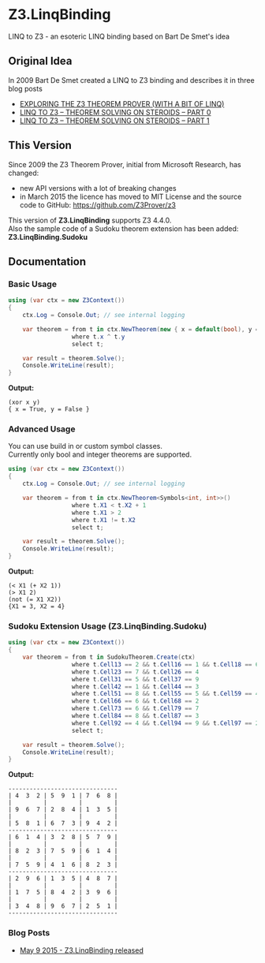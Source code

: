 # Z3.LinqBinding
LINQ to Z3 - an esoteric LINQ binding based on Bart De Smet's idea

## Original Idea
In 2009 Bart De Smet created a LINQ to Z3 binding and describes it in three blog posts
* [EXPLORING THE Z3 THEOREM PROVER (WITH A BIT OF LINQ)](http://community.bartdesmet.net/blogs/bart/archive/2009/04/15/exploring-the-z3-theorem-prover-with-a-bit-of-linq.aspx)
* [LINQ TO Z3 – THEOREM SOLVING ON STEROIDS – PART 0](http://community.bartdesmet.net/blogs/bart/archive/2009/04/19/linq-to-z3-theorem-solving-on-steroids-part-0.aspx)
* [LINQ TO Z3 – THEOREM SOLVING ON STEROIDS – PART 1](http://community.bartdesmet.net/blogs/bart/archive/2009/09/27/linq-to-z3-theorem-solving-on-steroids-part-1.aspx)

## This Version
Since 2009 the Z3 Theorem Prover, initial from Microsoft Research, has changed:
* new API versions with a lot of breaking changes
* in March 2015 the licence has moved to MIT License and the source code to GitHub: https://github.com/Z3Prover/z3

This version of **Z3.LinqBinding** supports Z3 4.4.0.<br/>
Also the sample code of a Sudoku theorem extension has been added: **Z3.LinqBinding.Sudoku**

## Documentation

### Basic Usage
```C#
using (var ctx = new Z3Context())
{
    ctx.Log = Console.Out; // see internal logging

    var theorem = from t in ctx.NewTheorem(new { x = default(bool), y = default(bool) })
                  where t.x ^ t.y
                  select t;

    var result = theorem.Solve();
    Console.WriteLine(result);
}
```

**Output:**
```
(xor x y)
{ x = True, y = False }
```

### Advanced Usage
You can use build in or custom symbol classes.<br/>
Currently only bool and integer theorems are supported.

```C#
using (var ctx = new Z3Context())
{
    ctx.Log = Console.Out; // see internal logging

    var theorem = from t in ctx.NewTheorem<Symbols<int, int>>()
                  where t.X1 < t.X2 + 1
                  where t.X1 > 2
                  where t.X1 != t.X2
                  select t;

    var result = theorem.Solve();
    Console.WriteLine(result);
}
```

**Output:**
```
(< X1 (+ X2 1))
(> X1 2)
(not (= X1 X2))
{X1 = 3, X2 = 4}
```

### Sudoku Extension Usage (Z3.LinqBinding.Sudoku)
```C#
using (var ctx = new Z3Context())
{
    var theorem = from t in SudokuTheorem.Create(ctx)
                  where t.Cell13 == 2 && t.Cell16 == 1 && t.Cell18 == 6
                  where t.Cell23 == 7 && t.Cell26 == 4
                  where t.Cell31 == 5 && t.Cell37 == 9
                  where t.Cell42 == 1 && t.Cell44 == 3
                  where t.Cell51 == 8 && t.Cell55 == 5 && t.Cell59 == 4
                  where t.Cell66 == 6 && t.Cell68 == 2
                  where t.Cell73 == 6 && t.Cell79 == 7
                  where t.Cell84 == 8 && t.Cell87 == 3
                  where t.Cell92 == 4 && t.Cell94 == 9 && t.Cell97 == 2
                  select t;

    var result = theorem.Solve();
    Console.WriteLine(result);
}
```

**Output:**
```
-------------------------------
| 4  3  2 | 5  9  1 | 7  6  8 |
|         |         |         |
| 9  6  7 | 2  8  4 | 1  3  5 |
|         |         |         |
| 5  8  1 | 6  7  3 | 9  4  2 |
-------------------------------
| 6  1  4 | 3  2  8 | 5  7  9 |
|         |         |         |
| 8  2  3 | 7  5  9 | 6  1  4 |
|         |         |         |
| 7  5  9 | 4  1  6 | 8  2  3 |
-------------------------------
| 2  9  6 | 1  3  5 | 4  8  7 |
|         |         |         |
| 1  7  5 | 8  4  2 | 3  9  6 |
|         |         |         |
| 3  4  8 | 9  6  7 | 2  5  1 |
-------------------------------
```

### Blog Posts
* [May 9 2015 - Z3.LinqBinding released](http://blogs.msdn.com/b/riwickel/archive/2015/05/09/z3-linqbinding-released.aspx)